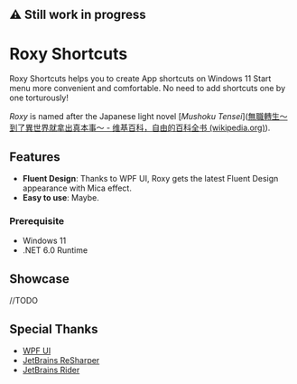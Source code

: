 ## ⚠️ Still work in progress

# Roxy Shortcuts

Roxy Shortcuts helps you to create App shortcuts on Windows 11 Start menu more convenient and comfortable. No need to add shortcuts one by one torturously!

*Roxy* is named after the Japanese light novel [*Mushoku Tensei*]([無職轉生～到了異世界就拿出真本事～ - 维基百科，自由的百科全书 (wikipedia.org)](https://zh.m.wikipedia.org/zh/無職轉生～到了異世界就拿出真本事～)). 

## Features

- **Fluent Design**: Thanks to WPF UI, Roxy gets the latest Fluent Design appearance with Mica effect.
- **Easy to use**: Maybe.

### Prerequisite

- Windows 11
- .NET 6.0 Runtime

## Showcase

//TODO

## Special Thanks

- [WPF UI]()
- [JetBrains ReSharper]()
- [JetBrains Rider]()







